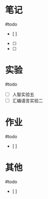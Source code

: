 # 笔记
#todo
- [ ] 
- [ ] 
- [ ] 
# 实验
#todo 
- [ ] 人智实验五
- [ ] 汇编语言实验二

# 作业
#todo 
- [ ] 
# 其他
#todo 
- [ ] 
